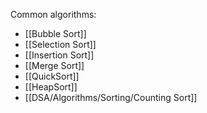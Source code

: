 Common algorithms:
- [[Bubble Sort]]
- [[Selection Sort]]
- [[Insertion Sort]]
- [[Merge Sort]]
- [[QuickSort]]
- [[HeapSort]]
- [[DSA/Algorithms/Sorting/Counting Sort]]
